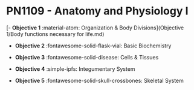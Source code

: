 # PN1109 - Anatomy and Physiology I

<div class="grid cards" markdown>

[-  __Objective 1__ 
   :material-atom: Organization & Body Divisions](Objective 1/Body functions necessary for life.md)

-  __Objective 2__ 
   :fontawesome-solid-flask-vial: Basic Biochemistry

-  __Objective 3__ 
   :fontawesome-solid-disease: Cells & Tissues

-  __Objective 4__ 
   :simple-ipfs: Integumentary System

-  __Objective 5__ 
   :fontawesome-solid-skull-crossbones: Skeletal System
</div>



